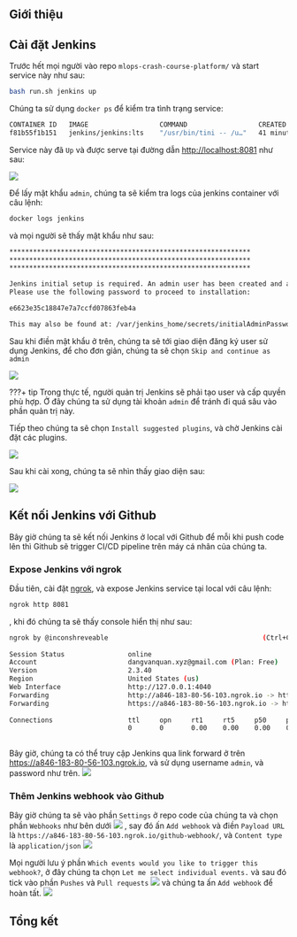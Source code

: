 ## Giới thiệu

## Cài đặt Jenkins
Trước hết mọi người vào repo `mlops-crash-course-platform/` và start service này như sau:
```bash
bash run.sh jenkins up
```
Chúng ta sử dụng `docker ps` để kiểm tra tình trạng service:

```bash
CONTAINER ID   IMAGE                  COMMAND                  CREATED          STATUS                         PORTS                                                                                      NAMES
f81b55f1b151   jenkins/jenkins:lts    "/usr/bin/tini -- /u…"   41 minutes ago   Up 41 minutes                  0.0.0.0:50000->50000/tcp, :::50000->50000/tcp, 0.0.0.0:8081->8080/tcp, :::8081->8080/tcp   jenkins
```

Service này đã `Up` và được serve tại đường dẫn <http://localhost:8081> như sau:

<img src="../../../assets/images/mlops-crash-course/ci-cd/jenkins/jenkins-2.png" loading="lazy" />

Để lấy mật khẩu `admin`, chúng ta sẽ kiểm tra logs của jenkins container với câu lệnh:
```bash
docker logs jenkins
```

và mọi người sẽ thấy mật khẩu như sau:
```bash
*************************************************************
*************************************************************
*************************************************************

Jenkins initial setup is required. An admin user has been created and a password generated.
Please use the following password to proceed to installation:

e6623e35c18847e7a7ccfd07863feb4a

This may also be found at: /var/jenkins_home/secrets/initialAdminPassword
```

Sau khi điền mật khẩu ở trên, chúng ta sẽ tới giao diện đăng ký user sử dụng Jenkins, để cho đơn giản, chúng ta sẽ chọn `Skip and continue as admin`

<img src="../../../assets/images/mlops-crash-course/ci-cd/jenkins/jenkins-3.png" loading="lazy" />

???+ tip
    Trong thực tế, người quản trị Jenkins sẽ phải tạo user và cấp quyền phù hợp. Ở đây chúng ta sử dụng tài khoản `admin` để tránh đi quá sâu vào phần quản trị này.

Tiếp theo chúng ta sẽ chọn `Install suggested plugins`, và chờ Jenkins cài đặt các plugins. 

<img src="../../../assets/images/mlops-crash-course/ci-cd/jenkins/jenkins-4.png" loading="lazy" />

Sau khi cài xong, chúng ta sẽ nhìn thấy giao diện sau:

<img src="../../../assets/images/mlops-crash-course/ci-cd/jenkins/jenkins-5.png" loading="lazy" />

## Kết nối Jenkins với Github

Bây giờ chúng ta sẽ kết nối Jenkins ở local với Github để mỗi khi push code lên thì Github sẽ trigger CI/CD pipeline trên máy cá nhân của chúng ta.

### Expose Jenkins với ngrok
Đầu tiên, cài đặt [ngrok](https://ngrok.com/), và expose Jenkins service tại local với câu lệnh:
```bash
ngrok http 8081
```
, khi đó chúng ta sẽ thấy console hiển thị như sau:
```bash
ngrok by @inconshreveable                                       (Ctrl+C to quit)
                                                                                
Session Status                online                                            
Account                       dangvanquan.xyz@gmail.com (Plan: Free)             
Version                       2.3.40                                            
Region                        United States (us)                                
Web Interface                 http://127.0.0.1:4040                             
Forwarding                    http://a846-183-80-56-103.ngrok.io -> http://local
Forwarding                    https://a846-183-80-56-103.ngrok.io -> http://loca
                                                                                
Connections                   ttl     opn     rt1     rt5     p50     p90       
                              0       0       0.00    0.00    0.00    0.00      
                                                                              
```

Bây giờ, chúng ta có thể truy cập Jenkins qua link forward ở trên <https://a846-183-80-56-103.ngrok.io>, và sử dụng username `admin`, và password như trên.
<img src="../../../assets/images/mlops-crash-course/ci-cd/jenkins/jenkins-6.png" loading="lazy" />

### Thêm Jenkins webhook vào Github

Bây giờ chúng ta sẽ vào phần `Settings` ở repo code của chúng ta và chọn phần `Webhooks` như bên dưới
<img src="../../../assets/images/mlops-crash-course/ci-cd/jenkins/jenkins-7.png" loading="lazy" />
, say đó ấn `Add webhook` và điền `Payload URL` là `https://a846-183-80-56-103.ngrok.io/github-webhook/`, và `Content type` là `application/json`
<img src="../../../assets/images/mlops-crash-course/ci-cd/jenkins/jenkins-8.png" loading="lazy" />

Mọi người lưu ý phần `Which events would you like to trigger this webhook?`, ở đây chúng ta chọn `Let me select individual events.` và sau đó tick vào phần `Pushes` và `Pull requests`
<img src="../../../assets/images/mlops-crash-course/ci-cd/jenkins/jenkins-9.png" loading="lazy" />
và chúng ta ấn `Add webhook` để hoàn tất.
<img src="../../../assets/images/mlops-crash-course/ci-cd/jenkins/jenkins-10.png" loading="lazy" />

## Tổng kết
